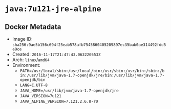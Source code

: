 # `java:7u121-jre-alpine`

## Docker Metadata

- Image ID: `sha256:9ae5b156c694f25eab578afb7545860405209897ec35bab0ae314492fdd5e9ce`
- Created: `2016-11-17T21:47:43.063220553Z`
- Arch: `linux`/`amd64`
- Environment:
  - `PATH=/usr/local/sbin:/usr/local/bin:/usr/sbin:/usr/bin:/sbin:/bin:/usr/lib/jvm/java-1.7-openjdk/jre/bin:/usr/lib/jvm/java-1.7-openjdk/bin`
  - `LANG=C.UTF-8`
  - `JAVA_HOME=/usr/lib/jvm/java-1.7-openjdk/jre`
  - `JAVA_VERSION=7u121`
  - `JAVA_ALPINE_VERSION=7.121.2.6.8-r0`
